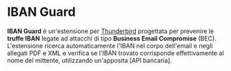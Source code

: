 # IBAN Guard

**IBAN Guard** è un'estensione per [Thunderbird](https://www.thunderbird.net/) progettata per prevenire le **truffe IBAN** legate ad attacchi di tipo **Business Email Compromise** (BEC).  
L'estensione ricerca automaticamente l'IBAN nel corpo dell'email e negli allegati PDF e XML e verifica se l'IBAN trovato corrisponde effettivamente al nome del mittente, utilizzando un'apposita [API bancaria].